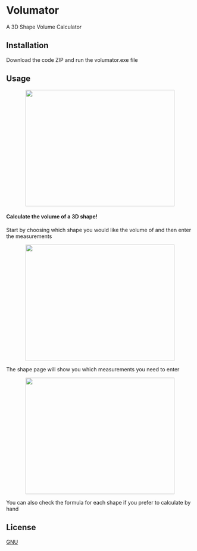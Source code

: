 # Volumator
A 3D Shape Volume Calculator

## Installation
Download the code ZIP and run the volumator.exe file

## Usage

<p align="center">
  <img width="400" height="313" src="https://i.imgur.com/ef1h45I.png">
</p>

#### Calculate the volume of a 3D shape!

Start by choosing which shape you would like the volume of and then enter the measurements 

<p align="center">
  <img width="400" height="313" src="https://i.imgur.com/R2BT8Ok.png">
</p>

The shape page will show you which measurements you need to enter

<p align="center">
  <img width="400" height="313" src="https://i.imgur.com/agtFTHA.png">
</p>

You can also check the formula for each shape if you prefer to calculate by hand

## License

[GNU](https://www.gnu.org/licenses/license-list.en.html)
